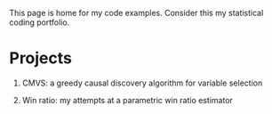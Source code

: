 This page is home for my code examples. Consider this my statistical coding portfolio.

# Projects

1) CMVS: a greedy causal discovery algorithm for variable selection
   
2) Win ratio: my attempts at a parametric win ratio estimator 


